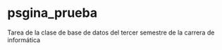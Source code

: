 # psgina_prueba
Tarea de la clase de  base  de datos del tercer semestre de la carrera de informática
